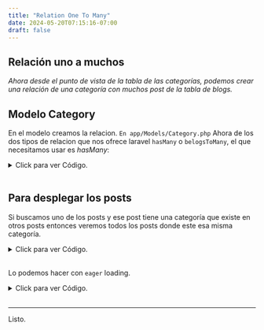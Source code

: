 ```yaml
---
title: "Relation One To Many"
date: 2024-05-20T07:15:16-07:00
draft: false
---
```


## Relación uno a muchos
*Ahora desde el punto de vista de la tabla de las categorías, podemos crear una relación de una categoría con muchos post de la tabla de blogs.*
<br>

## Modelo Category
En el modelo creamos la relacion.
`En app/Models/Category.php`
Ahora de los dos tipos de relacion que nos ofrece laravel `hasMany` o `belogsToMany`, el que necesitamos usar es *hasMany*:
<details>
  <summary>Click para ver Código. </summary>
  
```
class Category extends Model
{
    use HasFactory;
    
    public function blogs(){
        return $this->hasMany(Blog::class);
    }
}
```
</details>
<br>

## Para desplegar los posts
Si buscamos uno de los posts y ese post tiene una categoría que existe en otros posts entonces veremos todos los posts donde este esa misma categoría.
<details>
  <summary>Click para ver Código. </summary>
  
```
$category = Category::find(1);
return $category->blogs;
```
</details>
<br>

Lo podemos hacer con `eager` loading.
<details>
  <summary>Click para ver Código. </summary>
  
```
$category = Category::with('blogs')->find(1);
return $category;
```
</details>
<br>


* * *
Listo.
